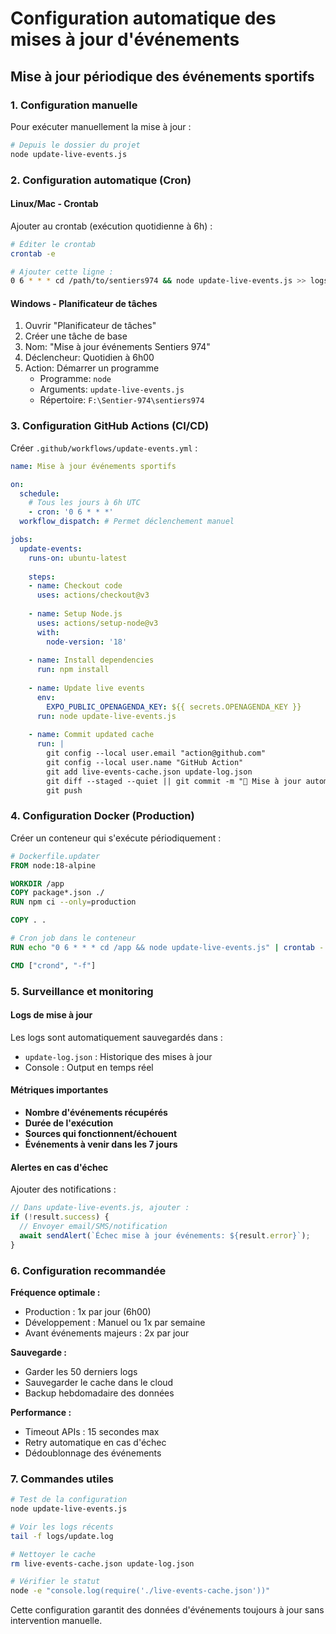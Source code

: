 # Configuration automatique des mises à jour d'événements

## Mise à jour périodique des événements sportifs

### 1. Configuration manuelle

Pour exécuter manuellement la mise à jour :

```bash
# Depuis le dossier du projet
node update-live-events.js
```

### 2. Configuration automatique (Cron)

#### Linux/Mac - Crontab

Ajouter au crontab (exécution quotidienne à 6h) :

```bash
# Éditer le crontab
crontab -e

# Ajouter cette ligne :
0 6 * * * cd /path/to/sentiers974 && node update-live-events.js >> logs/update.log 2>&1
```

#### Windows - Planificateur de tâches

1. Ouvrir "Planificateur de tâches"
2. Créer une tâche de base
3. Nom: "Mise à jour événements Sentiers 974"
4. Déclencheur: Quotidien à 6h00
5. Action: Démarrer un programme
   - Programme: `node`
   - Arguments: `update-live-events.js`
   - Répertoire: `F:\Sentier-974\sentiers974`

### 3. Configuration GitHub Actions (CI/CD)

Créer `.github/workflows/update-events.yml` :

```yaml
name: Mise à jour événements sportifs

on:
  schedule:
    # Tous les jours à 6h UTC
    - cron: '0 6 * * *'
  workflow_dispatch: # Permet déclenchement manuel

jobs:
  update-events:
    runs-on: ubuntu-latest
    
    steps:
    - name: Checkout code
      uses: actions/checkout@v3
      
    - name: Setup Node.js
      uses: actions/setup-node@v3
      with:
        node-version: '18'
        
    - name: Install dependencies
      run: npm install
      
    - name: Update live events
      env:
        EXPO_PUBLIC_OPENAGENDA_KEY: ${{ secrets.OPENAGENDA_KEY }}
      run: node update-live-events.js
      
    - name: Commit updated cache
      run: |
        git config --local user.email "action@github.com"
        git config --local user.name "GitHub Action"
        git add live-events-cache.json update-log.json
        git diff --staged --quiet || git commit -m "🤖 Mise à jour automatique événements $(date)"
        git push
```

### 4. Configuration Docker (Production)

Créer un conteneur qui s'exécute périodiquement :

```dockerfile
# Dockerfile.updater
FROM node:18-alpine

WORKDIR /app
COPY package*.json ./
RUN npm ci --only=production

COPY . .

# Cron job dans le conteneur
RUN echo "0 6 * * * cd /app && node update-live-events.js" | crontab -

CMD ["crond", "-f"]
```

### 5. Surveillance et monitoring

#### Logs de mise à jour

Les logs sont automatiquement sauvegardés dans :
- `update-log.json` : Historique des mises à jour
- Console : Output en temps réel

#### Métriques importantes

- **Nombre d'événements récupérés**
- **Durée de l'exécution**
- **Sources qui fonctionnent/échouent**
- **Événements à venir dans les 7 jours**

#### Alertes en cas d'échec

Ajouter des notifications :

```javascript
// Dans update-live-events.js, ajouter :
if (!result.success) {
  // Envoyer email/SMS/notification
  await sendAlert(`Échec mise à jour événements: ${result.error}`);
}
```

### 6. Configuration recommandée

**Fréquence optimale :**
- Production : 1x par jour (6h00)
- Développement : Manuel ou 1x par semaine
- Avant événements majeurs : 2x par jour

**Sauvegarde :**
- Garder les 50 derniers logs
- Sauvegarder le cache dans le cloud
- Backup hebdomadaire des données

**Performance :**
- Timeout APIs : 15 secondes max
- Retry automatique en cas d'échec
- Dédoublonnage des événements

### 7. Commandes utiles

```bash
# Test de la configuration
node update-live-events.js

# Voir les logs récents
tail -f logs/update.log

# Nettoyer le cache
rm live-events-cache.json update-log.json

# Vérifier le statut
node -e "console.log(require('./live-events-cache.json'))"
```

Cette configuration garantit des données d'événements toujours à jour sans intervention manuelle.